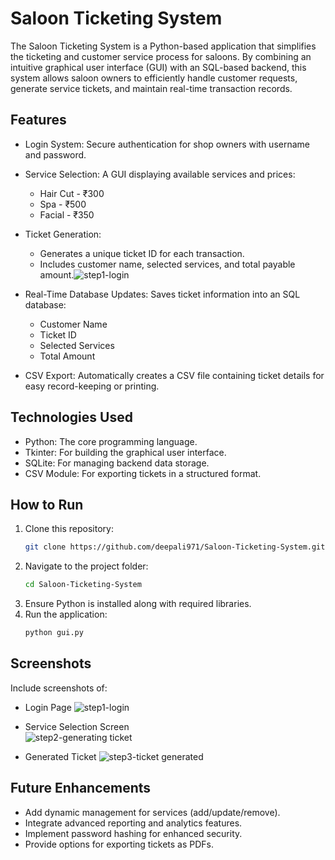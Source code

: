# Saloon Ticketing System
The Saloon Ticketing System is a Python-based application that simplifies the ticketing and customer service process for saloons. By combining an intuitive graphical user interface (GUI) with an SQL-based backend, this system allows saloon owners to efficiently handle customer requests, generate service tickets, and maintain real-time transaction records.

## Features
- Login System: Secure authentication for shop owners with username and password.
- Service Selection: A GUI displaying available services and prices:
  - Hair Cut - ₹300
  - Spa - ₹500
  - Facial - ₹350
- Ticket Generation:
  - Generates a unique ticket ID for each transaction.
  - Includes customer name, selected services, and total payable amount.![step1-login](https://github.com/user-attachments/assets/d5cb0a4c-19c1-473b-b491-529c262b8e60)

- Real-Time Database Updates: Saves ticket information into an SQL database:
  - Customer Name
  - Ticket ID
  - Selected Services
  - Total Amount
- CSV Export: Automatically creates a CSV file containing ticket details for easy record-keeping or printing.

## Technologies Used
- Python: The core programming language.
- Tkinter: For building the graphical user interface.
- SQLite: For managing backend data storage.
- CSV Module: For exporting tickets in a structured format.

## How to Run
1. Clone this repository:
   ```bash
   git clone https://github.com/deepali971/Saloon-Ticketing-System.git
   ```
2. Navigate to the project folder:
   ```bash
   cd Saloon-Ticketing-System
   ```
3. Ensure Python is installed along with required libraries.
4. Run the application:
   ```bash
   python gui.py
   ```

## Screenshots
Include screenshots of:
- Login Page
 ![step1-login](https://github.com/user-attachments/assets/7a8688fe-6b96-479a-bd32-772d6e1328e4)

- Service Selection Screen  
![step2-generating ticket](https://github.com/user-attachments/assets/bdfcc0b6-2503-4803-aa13-b804956f139a)

- Generated Ticket
 ![step3-ticket generated](https://github.com/user-attachments/assets/bdce4d19-63b5-4645-a254-6702907a22a7)

## Future Enhancements
- Add dynamic management for services (add/update/remove).
- Integrate advanced reporting and analytics features.
- Implement password hashing for enhanced security.
- Provide options for exporting tickets as PDFs.



